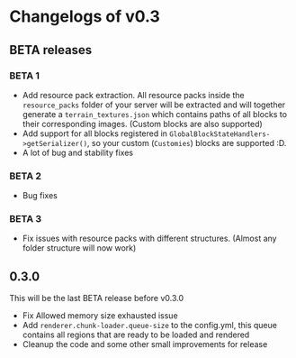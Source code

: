 # Changelogs of v0.3

## BETA releases

### BETA 1

- Add resource pack extraction. All resource packs inside the `resource_packs` folder of your server will be extracted
  and will together generate a `terrain_textures.json` which contains paths of all blocks to their corresponding
  images. (Custom blocks are also supported)
- Add support for all blocks registered in `GlobalBlockStateHandlers->getSerializer()`, so your custom (`Customies`)
  blocks are supported :D.
- A lot of bug and stability fixes

### BETA 2

- Bug fixes

### BETA 3

- Fix issues with resource packs with different structures. (Almost any folder structure will now work)

## 0.3.0

This will be the last BETA release before v0.3.0

- Fix Allowed memory size exhausted issue
- Add `renderer.chunk-loader.queue-size` to the config.yml, this queue contains all regions that are ready to be loaded
  and rendered
- Cleanup the code and some other small improvements for release